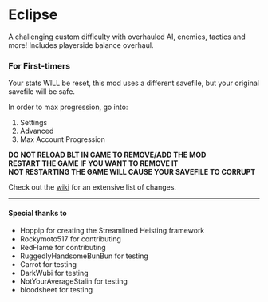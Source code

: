 # Eclipse

A challenging custom difficulty with overhauled AI, enemies, tactics and more! Includes playerside balance overhaul.

### For First-timers
Your stats WILL be reset, this mod uses a different savefile, but your original savefile will be safe.

In order to max progression, go into:
1.  Settings
2.  Advanced
3.  Max Account Progression

**DO NOT RELOAD BLT IN GAME TO REMOVE/ADD THE MOD**<br/>
**RESTART THE GAME IF YOU WANT TO REMOVE IT**<br/>
**NOT RESTARTING THE GAME WILL CAUSE YOUR SAVEFILE TO CORRUPT**<br/>

Check out the [wiki](https://github.com/mrcreepysos/Eclipse-Difficulty/wiki) for an extensive list of changes.

------------

#### Special thanks to
- Hoppip for creating the Streamlined Heisting framework
- Rockymoto517 for contributing
- RedFlame for contributing
- RuggedlyHandsomeBunBun for testing
- Carrot for testing
- DarkWubi for testing
- NotYourAverageStalin for testing
- bloodsheet for testing
